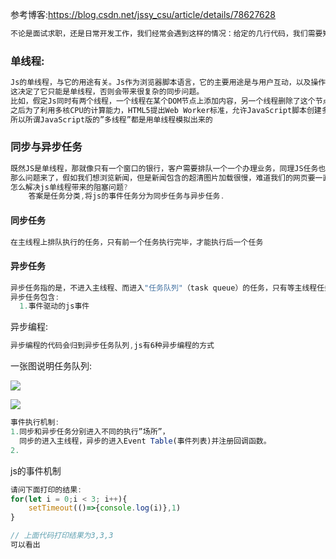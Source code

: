 参考博客:https://blog.csdn.net/jssy_csu/article/details/78627628

```js
不论是面试求职，还是日常开发工作，我们经常会遇到这样的情况：给定的几行代码，我们需要知道其输出内容和顺序。因为JavaScript是一门单线程语言.
```

### 单线程: ###

```js
Js的单线程，与它的用途有关。Js作为浏览器脚本语言，它的主要用途是与用户互动，以及操作DOM。
这决定了它只能是单线程，否则会带来很复杂的同步问题。
比如，假定Js同时有两个线程，一个线程在某个DOM节点上添加内容，另一个线程删除了这个节点，这时浏览器应该以哪个线程为准？
之后为了利用多核CPU的计算能力，HTML5提出Web Worker标准，允许JavaScript脚本创建多个线程，但是子线程完全受主线程控制，且不得操作DOM。所以，这个新标准并没有改变JavaScript单线程的本质。
所以所谓JavaScript版的”多线程”都是用单线程模拟出来的
```

### 同步与异步任务 ###

```js
既然JS是单线程，那就像只有一个窗口的银行，客户需要排队一个一个办理业务，同理JS任务也要一个一个顺序执行。如果一个任务耗时过长，那么后一个任务也必须等着。
那么问题来了，假如我们想浏览新闻，但是新闻包含的超清图片加载很慢，难道我们的网页要一直卡着直到图片完全显示出来？
怎么解决js单线程带来的阻塞问题?
    答案是任务分类,将js的事件任务分为同步任务与异步任务.
```

#### 同步任务 ####

```js
在主线程上排队执行的任务，只有前一个任务执行完毕，才能执行后一个任务
```

#### 异步任务 ####

```js
异步任务指的是，不进入主线程、而进入"任务队列"（task queue）的任务，只有等主线程任务执行完毕，"任务队列"开始通知主线程，请求执行任务，该任务才会进入主线程执行。
异步任务包含:
  1.事件驱动的js事件
```

异步编程:

```js
异步编程的代码会归到异步任务队列,js有6种异步编程的方式
```



一张图说明任务队列:

![](https://img-blog.csdn.net/20171124184531981?watermark/2/text/aHR0cDovL2Jsb2cuY3Nkbi5uZXQvanNzeV9jc3U=/font/5a6L5L2T/fontsize/400/fill/I0JBQkFCMA==/dissolve/70/gravity/SouthEast)

![](https://img-blog.csdn.net/20171124190533242?watermark/2/text/aHR0cDovL2Jsb2cuY3Nkbi5uZXQvanNzeV9jc3U=/font/5a6L5L2T/fontsize/400/fill/I0JBQkFCMA==/dissolve/70/gravity/SouthEast)

```js
事件执行机制:
1.同步和异步任务分别进入不同的执行”场所”，
  同步的进入主线程，异步的进入Event Table(事件列表)并注册回调函数。
2.
```





js的事件机制

```js
请问下面打印的结果:
for(let i = 0;i < 3; i++){
    setTimeout(()=>{console.log(i)},1)
}
```

```js
// 上面代码打印结果为3,3,3
可以看出
```

